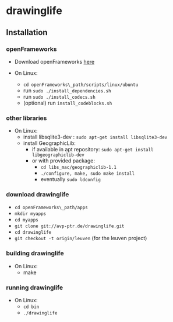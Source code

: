 # drawinglife

## Installation

### openFrameworks
 
* Download openFrameworks [here](http://www.openframeworks.cc/download/)

* On Linux: 
    * `cd openFrameworks\_path/scripts/linux/ubuntu`
    * run `sudo ./install_dependencies.sh`
    * run `sudo ./install_codecs.sh`
    * (optional) run `install_codeblocks.sh`

### other libraries

* On Linux:
    * install libsqlite3-dev : `sudo apt-get install libsqlite3-dev`
    * install GeographicLib:
        * if available in apt repository: `sudo apt-get install libgeographiclib-dev`
        * or with provided package: 
            * `cd libs_mac/geographiclib-1.1`
            * `./configure, make, sudo make install`
            * eventually `sudo ldconfig`

### download drawinglife

* `cd openFrameworks\_path/apps`
* `mkdir myapps`
* `cd myapps`
* `git clone git://avp-ptr.de/drawinglife.git`
* `cd drawinglife`
* `git checkout -t origin/leuven` (for the leuven project)

### building drawinglife

* On Linux:
    * make

### running drawinglife

* On Linux:
    * `cd bin`
    * `./drawinglife`
